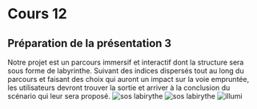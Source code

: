 # Cours 12
## Préparation de la présentation 3 
Notre projet est un parcours immersif et interactif dont la structure sera sous forme de labyrinthe. Suivant des indices dispersés tout au long du parcours et faisant des choix qui auront un impact sur la voie empruntée, les utilisateurs devront trouver la sortie et arriver à la conclusion du scénario qui leur sera proposé. 
![sos labirythe](https://trello.com/c/bw9dKf6c/19-sch%C3%A9ma-des-id%C3%A9es)
![sos labirythe](https://soslabyrinthe.com/wp-content/uploads/2020/09/SOS-Labyrinthe-fluo.png)
![illumi](https://laval.illumi.com/wp-content/uploads/2022/10/cartedusite-2000x100098-1-1536x768.jpg)
